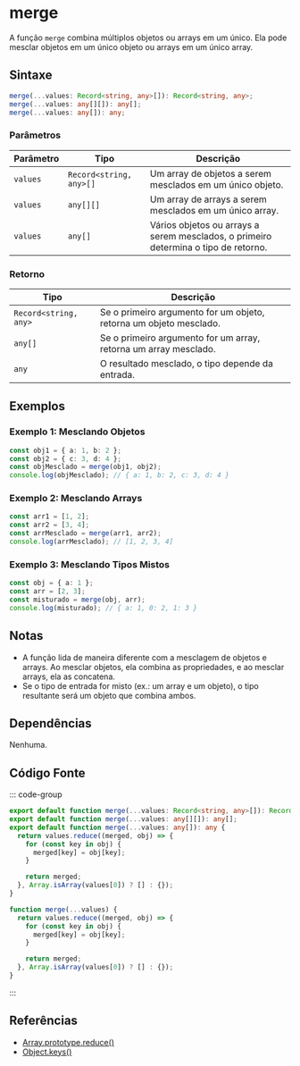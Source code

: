 # merge
A função `merge` combina múltiplos objetos ou arrays em um único. Ela pode mesclar objetos em um único objeto ou arrays em um único array.

## Sintaxe

```typescript
merge(...values: Record<string, any>[]): Record<string, any>;
merge(...values: any[][]): any[];
merge(...values: any[]): any;
```

### Parâmetros

| Parâmetro | Tipo                          | Descrição                                                   |
|-----------|-------------------------------|-------------------------------------------------------------|
| `values`  | `Record<string, any>[]`         | Um array de objetos a serem mesclados em um único objeto.    |
| `values`  | `any[][]`                      | Um array de arrays a serem mesclados em um único array.      |
| `values`  | `any[]`                        | Vários objetos ou arrays a serem mesclados, o primeiro determina o tipo de retorno. |

### Retorno

| Tipo                       | Descrição                                              |
|----------------------------|----------------------------------------------------------|
| `Record<string, any>`       | Se o primeiro argumento for um objeto, retorna um objeto mesclado. |
| `any[]`                     | Se o primeiro argumento for um array, retorna um array mesclado. |
| `any`                       | O resultado mesclado, o tipo depende da entrada.         |

## Exemplos

### Exemplo 1: Mesclando Objetos
```typescript
const obj1 = { a: 1, b: 2 };
const obj2 = { c: 3, d: 4 };
const objMesclado = merge(obj1, obj2);
console.log(objMesclado); // { a: 1, b: 2, c: 3, d: 4 }
```

### Exemplo 2: Mesclando Arrays
```typescript
const arr1 = [1, 2];
const arr2 = [3, 4];
const arrMesclado = merge(arr1, arr2);
console.log(arrMesclado); // [1, 2, 3, 4]
```

### Exemplo 3: Mesclando Tipos Mistos
```typescript
const obj = { a: 1 };
const arr = [2, 3];
const misturado = merge(obj, arr);
console.log(misturado); // { a: 1, 0: 2, 1: 3 }
```

## Notas
- A função lida de maneira diferente com a mesclagem de objetos e arrays. Ao mesclar objetos, ela combina as propriedades, e ao mesclar arrays, ela as concatena.
- Se o tipo de entrada for misto (ex.: um array e um objeto), o tipo resultante será um objeto que combina ambos.

## Dependências
Nenhuma.

## Código Fonte
::: code-group

```typescript
export default function merge(...values: Record<string, any>[]): Record<string, any>;
export default function merge(...values: any[][]): any[];
export default function merge(...values: any[]): any {
  return values.reduce((merged, obj) => {
    for (const key in obj) {
      merged[key] = obj[key];
    }

    return merged;
  }, Array.isArray(values[0]) ? [] : {});
}
```

```javascript
function merge(...values) {
  return values.reduce((merged, obj) => {
    for (const key in obj) {
      merged[key] = obj[key];
    }

    return merged;
  }, Array.isArray(values[0]) ? [] : {});
}
```
:::

## Referências
- [Array.prototype.reduce()](https://developer.mozilla.org/en-US/docs/Web/JavaScript/Reference/Global_Objects/Array/reduce)
- [Object.keys()](https://developer.mozilla.org/en-US/docs/Web/JavaScript/Reference/Global_Objects/Object/keys)